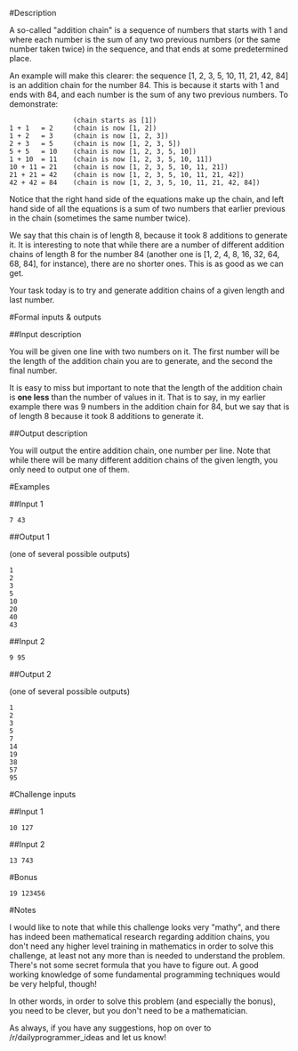 #Description

A so-called "addition chain" is a sequence of numbers that starts with 1 and where each number is the sum of any two previous numbers (or the same number taken twice) in the sequence, and that ends at some predetermined place. 

An example will make this clearer: the sequence [1, 2, 3, 5, 10, 11, 21, 42, 84] is an addition chain for the number 84. This is because it starts with 1 and ends with 84, and each number is the sum of any two previous numbers. To demonstrate:

                    (chain starts as [1])
    1 + 1   = 2     (chain is now [1, 2]) 
    1 + 2   = 3     (chain is now [1, 2, 3]) 
    2 + 3   = 5     (chain is now [1, 2, 3, 5]) 
    5 + 5   = 10    (chain is now [1, 2, 3, 5, 10]) 
    1 + 10  = 11    (chain is now [1, 2, 3, 5, 10, 11]) 
    10 + 11 = 21    (chain is now [1, 2, 3, 5, 10, 11, 21]) 
    21 + 21 = 42    (chain is now [1, 2, 3, 5, 10, 11, 21, 42]) 
    42 + 42 = 84    (chain is now [1, 2, 3, 5, 10, 11, 21, 42, 84]) 

Notice that the right hand side of the equations make up the chain, and left hand side of all the equations is a sum of two numbers that earlier previous in the chain (sometimes the same number twice).

We say that this chain is of length 8, because it took 8 additions to generate it. It is interesting to note that while there are a number of different addition chains of length 8 for the number 84 (another one is [1, 2, 4, 8, 16, 32, 64, 68, 84], for instance), there are no shorter ones. This is as good as we can get. 

Your task today is to try and generate addition chains of a given length and last number. 

#Formal inputs & outputs

##Input description

You will be given one line with two numbers on it. The first number will be the length of the addition chain you are to generate, and the second the final number. 

It is easy to miss but important to note that the length of the addition chain is **one less** than the number of values in it. That is to say, in my earlier example there was 9 numbers in the addition chain for 84, but we say that is of length 8 because it took 8 additions to generate it. 

##Output description

You will output the entire addition chain, one number per line. Note that while there will be many different addition chains of the given length, you only need to output one of them. 

#Examples

##Input 1

    7 43

##Output 1

(one of several possible outputs)

    1
    2
    3
    5
    10
    20
    40
    43

##Input 2

    9 95

##Output 2

(one of several possible outputs)

    1
    2
    3
    5
    7
    14
    19
    38
    57
    95

#Challenge inputs

##Input 1

    10 127

##Input 2

    13 743

#Bonus

    19 123456

#Notes

I would like to note that while this challenge looks very "mathy", and there has indeed been mathematical research regarding addition chains, you don't need any higher level training in mathematics in order to solve this challenge, at least not any more than is needed to understand the problem. There's not some secret formula that you have to figure out. A good working knowledge of some fundamental programming techniques would be very helpful, though! 

In other words, in order to solve this problem (and especially the bonus), you need to be clever, but you don't need to be a mathematician. 

As always, if you have any suggestions, hop on over to /r/dailyprogrammer_ideas and let us know!
